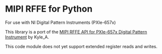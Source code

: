 # MIPI RFFE for Python

For use with NI Digital Pattern Instruments (PXIe-657x)

This library is a port of the [MIPI RFFE API for PXIe-657x Digital Pattern Instrument](https://forums.ni.com/t5/Example-Programs/MIPI-RFFE-API-for-PXIe-657x-Digital-Pattern-Instrument-Register/ta-p/3728425?profile.language=en) by Kyle_A.

This code module does not yet support extended register reads and writes.
